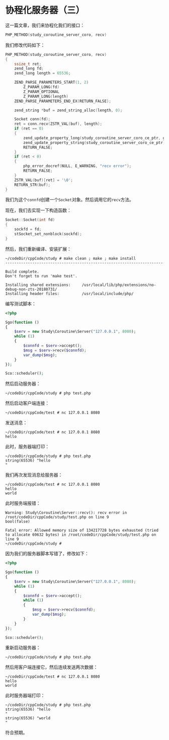 # 协程化服务器（三）

这一篇文章，我们来协程化我们的接口：

```cpp
PHP_METHOD(study_coroutine_server_coro, recv)
```

我们修改代码如下：

```cpp
PHP_METHOD(study_coroutine_server_coro, recv)
{
    ssize_t ret;
    zend_long fd;
    zend_long length = 65536;

    ZEND_PARSE_PARAMETERS_START(1, 2)
        Z_PARAM_LONG(fd)
        Z_PARAM_OPTIONAL
        Z_PARAM_LONG(length)
    ZEND_PARSE_PARAMETERS_END_EX(RETURN_FALSE);

    zend_string *buf = zend_string_alloc(length, 0);

    Socket conn(fd);
    ret = conn.recv(ZSTR_VAL(buf), length);
    if (ret == 0)
    {
        zend_update_property_long(study_coroutine_server_coro_ce_ptr, getThis(), ZEND_STRL("errCode"), ST_ERROR_SESSION_CLOSED_BY_CLIENT);
        zend_update_property_string(study_coroutine_server_coro_ce_ptr, getThis(), ZEND_STRL("errMsg"), st_strerror(ST_ERROR_SESSION_CLOSED_BY_CLIENT));
        RETURN_FALSE;
    }
    if (ret < 0)
    {
        php_error_docref(NULL, E_WARNING, "recv error");
        RETURN_FALSE;
    }
    ZSTR_VAL(buf)[ret] = '\0';
    RETURN_STR(buf);
}
```

我们为这个`connfd`创建一个`Socket`对象。然后调用它的`recv`方法。

现在，我们去实现一下构造函数：

```cpp
Socket::Socket(int fd)
{
    sockfd = fd;
    stSocket_set_nonblock(sockfd);
}
```

然后，我们重新编译、安装扩展：

```shell
~/codeDir/cppCode/study # make clean ; make ; make install
----------------------------------------------------------------------

Build complete.
Don't forget to run 'make test'.

Installing shared extensions:     /usr/local/lib/php/extensions/no-debug-non-zts-20180731/
Installing header files:          /usr/local/include/php/
```

编写测试脚本：

```php
<?php

Sgo(function ()
{
    $serv = new Study\Coroutine\Server("127.0.0.1", 8080);
    while (1)
    {
        $connfd = $serv->accept();
        $msg = $serv->recv($connfd);
        var_dump($msg);
    }
});

Sco::scheduler();
```

然后启动服务器：

```shell
~/codeDir/cppCode/study # php test.php
```

然后启动客户端连接：

```shell
~/codeDir/cppCode/test # nc 127.0.0.1 8080

```

发送消息：

```shell
~/codeDir/cppCode/test # nc 127.0.0.1 8080
hello

```

此时，服务器端打印：

```shell
~/codeDir/cppCode/study # php test.php
string(65536) "hello
"
```

我们再次发现消息给服务器：

```shell
~/codeDir/cppCode/test # nc 127.0.0.1 8080
hello
world

```

此时服务端报错：

```shell
Warning: Study\Coroutine\Server::recv(): recv error in /root/codeDir/cppCode/study/test.php on line 9
bool(false)

Fatal error: Allowed memory size of 134217728 bytes exhausted (tried to allocate 69632 bytes) in /root/codeDir/cppCode/study/test.php on line 9
~/codeDir/cppCode/study #
```

因为我们的服务器脚本写错了，修改如下：

```php
<?php

Sgo(function ()
{
    $serv = new Study\Coroutine\Server("127.0.0.1", 8080);
    while (1)
    {
        $connfd = $serv->accept();
        while (1)
        {
            $msg = $serv->recv($connfd);
            var_dump($msg);
        }
    }
});

Sco::scheduler();
```

重新启动服务器：

```shell
~/codeDir/cppCode/study # php test.php

```

然后用客户端连接它，然后连续发送两次数据：

```shell
~/codeDir/cppCode/test # nc 127.0.0.1 8080
hello
world

```

此时服务器端打印：

```shell
~/codeDir/cppCode/study # php test.php
string(65536) "hello
"
string(65536) "world
"
```

符合预期。
